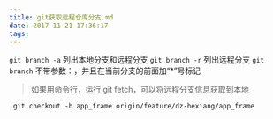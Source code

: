 ```yaml
---
title: git获取远程仓库分支.md
date: 2017-11-21 17:36:17
tags:
---
```

 `git branch -a` 列出本地分支和远程分支
 `git branch -r` 列出远程分支
 `git branch` 不带参数：，并且在当前分支的前面加“*”号标记

>如果用命令行，运行 git fetch，可以将远程分支信息获取到本地

```
 git checkout -b app_frame origin/feature/dz-hexiang/app_frame
```


 